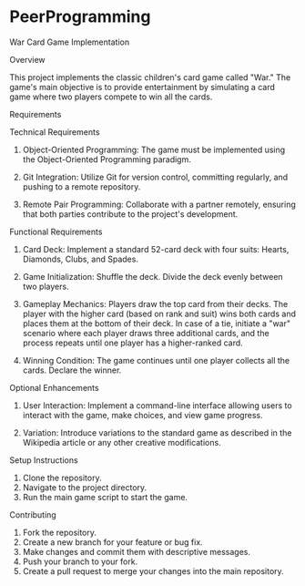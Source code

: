 # PeerProgramming

War Card Game Implementation

Overview

This project implements the classic children's card game called "War." The game's main objective is to provide entertainment by simulating a card game where two players compete to win all the cards.

Requirements

Technical Requirements

1. Object-Oriented Programming: The game must be implemented using the Object-Oriented Programming paradigm.

2. Git Integration: Utilize Git for version control, committing regularly, and pushing to a remote repository.

3. Remote Pair Programming: Collaborate with a partner remotely, ensuring that both parties contribute to the project's development.


Functional Requirements

1. Card Deck: Implement a standard 52-card deck with four suits: Hearts, Diamonds, Clubs, and Spades.

2. Game Initialization:
  Shuffle the deck.
  Divide the deck evenly between two players.

3. Gameplay Mechanics:
  Players draw the top card from their decks.
  The player with the higher card (based on rank and suit) wins both cards and places them at the bottom of their deck.
  In case of a tie, initiate a "war" scenario where each player draws three additional cards, and the process repeats until one player has a higher-ranked card.

4. Winning Condition: The game continues until one player collects all the cards. Declare the winner.

Optional Enhancements

1. User Interaction: Implement a command-line interface allowing users to interact with the game, make choices, and view game progress.

2. Variation: Introduce variations to the standard game as described in the Wikipedia article or any other creative modifications.

Setup Instructions

1. Clone the repository.
2. Navigate to the project directory.
3. Run the main game script to start the game.

Contributing

1. Fork the repository.
2. Create a new branch for your feature or bug fix.
3. Make changes and commit them with descriptive messages.
4. Push your branch to your fork.
5. Create a pull request to merge your changes into the main repository.

